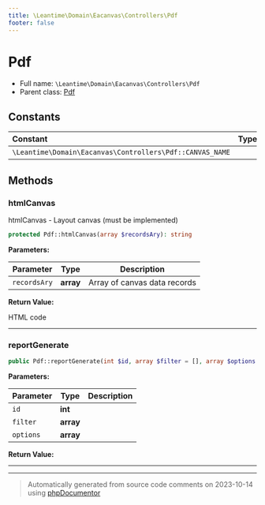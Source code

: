 ```yaml
---
title: \Leantime\Domain\Eacanvas\Controllers\Pdf
footer: false
---
```


# Pdf





* Full name: `\Leantime\Domain\Eacanvas\Controllers\Pdf`
* Parent class: [Pdf](../../../../../classes.md)



## Constants

| Constant | Type | Value |
|:---      |:---  |:---   |
|`\Leantime\Domain\Eacanvas\Controllers\Pdf::CANVAS_NAME`||&#039;ea&#039;|

## Methods

### htmlCanvas

htmlCanvas -  Layout canvas (must be implemented)

```php
protected Pdf::htmlCanvas(array $recordsAry): string
```








**Parameters:**

| Parameter | Type | Description |
|-----------|------|-------------|
| `recordsAry` | **array** | Array of canvas data records |


**Return Value:**

HTML code



---
### reportGenerate



```php
public Pdf::reportGenerate(int $id, array $filter = [], array $options = []): string
```








**Parameters:**

| Parameter | Type | Description |
|-----------|------|-------------|
| `id` | **int** |  |
| `filter` | **array** |  |
| `options` | **array** |  |


**Return Value:**





---


---
> Automatically generated from source code comments on 2023-10-14 using [phpDocumentor](http://www.phpdoc.org/)
